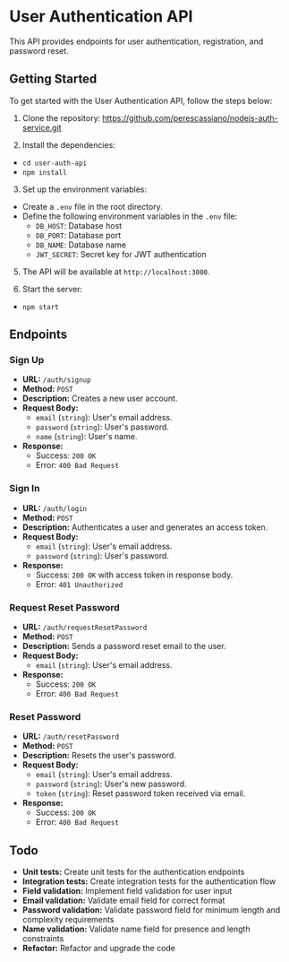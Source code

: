 # User Authentication API

This API provides endpoints for user authentication, registration, and password reset.

## Getting Started

To get started with the User Authentication API, follow the steps below:

1. Clone the repository: https://github.com/perescassiano/nodejs-auth-service.git

2. Install the dependencies:

- ```cd user-auth-api ```
- ``` npm install ```

3. Set up the environment variables:

- Create a `.env` file in the root directory.
- Define the following environment variables in the `.env` file:
  - `DB_HOST`: Database host
  - `DB_PORT`: Database port
  - `DB_NAME`: Database name
  - `JWT_SECRET`: Secret key for JWT authentication

5. The API will be available at `http://localhost:3000`.

4. Start the server:

- ``` npm start ```

## Endpoints

### Sign Up

- **URL:** `/auth/signup`
- **Method:** `POST`
- **Description:** Creates a new user account.
- **Request Body:**
  - `email` (`string`): User's email address.
  - `password` (`string`): User's password.
  - `name` (`string`): User's name.
- **Response:**
  - Success: `200 OK`
  - Error: `400 Bad Request`

### Sign In

- **URL:** `/auth/login`
- **Method:** `POST`
- **Description:** Authenticates a user and generates an access token.
- **Request Body:**
  - `email` (`string`): User's email address.
  - `password` (`string`): User's password.
- **Response:**
  - Success: `200 OK` with access token in response body.
  - Error: `401 Unauthorized`

### Request Reset Password

- **URL:** `/auth/requestResetPassword`
- **Method:** `POST`
- **Description:** Sends a password reset email to the user.
- **Request Body:**
  - `email` (`string`): User's email address.
- **Response:**
  - Success: `200 OK`
  - Error: `400 Bad Request`

### Reset Password

- **URL:** `/auth/resetPassword`
- **Method:** `POST`
- **Description:** Resets the user's password.
- **Request Body:**
  - `email` (`string`): User's email address.
  - `password` (`string`): User's new password.
  - `token` (`string`): Reset password token received via email.
- **Response:**
  - Success: `200 OK`
  - Error: `400 Bad Request`

## Todo 

- **Unit tests:** Create unit tests for the authentication endpoints
- **Integration tests:** Create integration tests for the authentication flow
- **Field validation:** Implement field validation for user input
- **Email validation:** Validate email field for correct format
- **Password validation:** Validate password field for minimum length and complexity requirements
- **Name validation:** Validate name field for presence and length constraints
- **Refactor:** Refactor and upgrade the code
